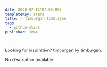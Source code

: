 ```yaml
---
date: 2020-07-11T04:09:09Z
templateKey: stars
title: ⭐ timburgan timburgan
tags:
  - github-stars
published: True

---
```


Looking for inspiration? [timburgan](https://github.com/timburgan/timburgan) by [timburgan](https://github.com/timburgan).

No description available.
